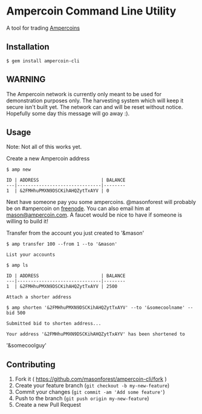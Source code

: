 # Ampercoin Command Line Utility

A tool for trading [Ampercoins](www.ampercoin.com)

## Installation

    $ gem install ampercoin-cli

## WARNING

The Ampercoin network is currently only meant to be used for demonstration
purposes only. The harvesting system which will keep it secure isn't built yet.
The network can and will be reset without notice. Hopefully some day this message will go away :).

## Usage

Note: Not all of this works yet.

Create a new Ampercoin address

    $ amp new

    ID | ADDRESS                       | BALANCE
    ---|-------------------------------|--------
    1  | &2FMHhuPMXN9DSCKihAHQZytTxAYV | 0

Next have someone pay you some ampercoins. @masonforest will probably be on
\#ampercoin on [freenode](http://webchat.freenode.net/). You can also email
him at mason@ampercoin.com. A faucet would be nice to have if someone is willing to build it!

Transfer from the account you just created to '&mason'

    $ amp transfer 100 --from 1 --to '&mason'

    List your accounts

    $ amp ls

    ID | ADDRESS                       | BALANCE
    ---|-------------------------------|--------
    1  | &2FMHhuPMXN9DSCKihAHQZytTxAYV | 2500

    Attach a shorter address

    $ amp shorten '&2FMHhuPMXN9DSCKihAHQZytTxAYV' --to '&somecoolname' --bid 500

    Submitted bid to shorten address...

    Your address '&2FMHhuPMXN9DSCKihAHQZytTxAYV' has been shortened to
'&somecoolguy'


## Contributing

1. Fork it ( https://github.com/masonforest/ampercoin-cli/fork )
2. Create your feature branch (`git checkout -b my-new-feature`)
3. Commit your changes (`git commit -am 'Add some feature'`)
4. Push to the branch (`git push origin my-new-feature`)
5. Create a new Pull Request
